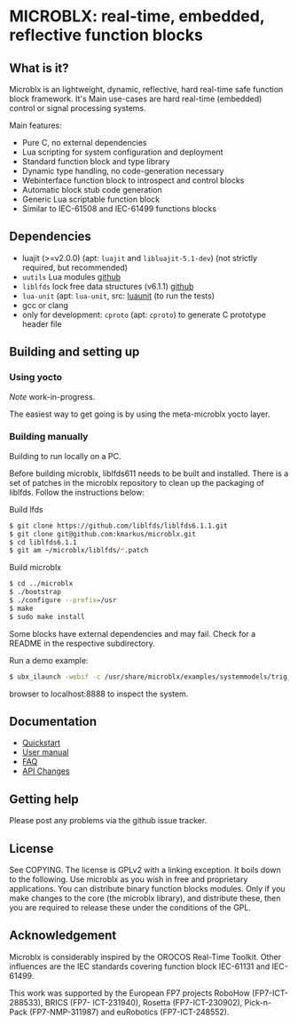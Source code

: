 MICROBLX: real-time, embedded, reflective function blocks
=========================================================

What is it?
-----------

Microblx is an lightweight, dynamic, reflective, hard real-time safe
function block framework. It's Main use-cases are hard real-time
(embedded) control or signal processing systems.

Main features:

 - Pure C, no external dependencies
 - Lua scripting for system configuration and deployment
 - Standard function block and type library
 - Dynamic type handling, no code-generation necessary
 - Webinterface function block to introspect and control blocks
 - Automatic block stub code generation
 - Generic Lua scriptable function block
 - Similar to IEC-61508 and IEC-61499 functions blocks


Dependencies
------------

 - luajit (>=v2.0.0) (apt: `luajit` and `libluajit-5.1-dev`) (not
   strictly required, but recommended)
 - `uutils` Lua modules [github](https://github.com/kmarkus/uutils)
 - `liblfds` lock free data structures (v6.1.1) [github](https://github.com/liblfds/liblfds6.1.1)
 - `lua-unit` (apt: `lua-unit`, src:
   [luaunit](https://github.com/bluebird75/luaunit) (to run the tests)
 - gcc or clang
 - only for development: `cproto` (apt: `cproto`) to generate C prototype header file


Building and setting up
------------------------

### Using yocto

*Note* work-in-progress.

The easiest way to get going is by using the meta-microblx yocto
layer.

### Building manually

Building to run locally on a PC.

Before building microblx, liblfds611 needs to be built and
installed. There is a set of patches in the microblx repository to
clean up the packaging of liblfds. Follow the instructions below:

Build lfds

```bash
$ git clone https://github.com/liblfds/liblfds6.1.1.git
$ git clone git@github.com:kmarkus/microblx.git
$ cd liblfds6.1.1
$ git am ~/microblx/liblfds/*.patch
```

Build microblx

```bash
$ cd ../microblx
$ ./bootstrap
$ ./configure --prefix=/usr
$ make
$ sudo make install
```

Some blocks have external dependencies and may fail. Check for a
README in the respective subdirectory.

Run a demo example:

```bash
$ ubx_ilaunch -webif -c /usr/share/microblx/examples/systemmodels/trig_rnd_hexdump.usc
```
browser to localhost:8888 to inspect the system.

Documentation
-------------

 - [Quickstart](/doc/quickstart.md)
 - [User manual](/doc/manual.md)
 - [FAQ](/doc/FAQ.md)
 - [API Changes](/API_Changes.md)


Getting help
------------

Please post any problems via the github issue tracker.

License
-------

See COPYING. The license is GPLv2 with a linking exception. It boils
down to the following. Use microblx as you wish in free and
proprietary applications. You can distribute binary function blocks
modules. Only if you make changes to the core (the microblx library),
and distribute these, then you are required to release these under the
conditions of the GPL.


Acknowledgement
---------------

Microblx is considerably inspired by the OROCOS Real-Time
Toolkit. Other influences are the IEC standards covering function
block IEC-61131 and IEC-61499.

This work was supported by the European FP7 projects RoboHow
(FP7-ICT-288533), BRICS (FP7- ICT-231940), Rosetta (FP7-ICT-230902),
Pick-n-Pack (FP7-NMP-311987) and euRobotics (FP7-ICT-248552).
